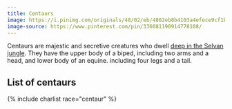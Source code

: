 ```yaml
---
title: Centaurs
image: https://i.pinimg.com/originals/48/02/eb/4802eb8b4103a4efece9cf1bf87e95ea.jpg
image-source: https://www.pinterest.com/pin/336081190914778108/
---
```


Centaurs are majestic and secretive creatures who dwell [deep in the Selvan jungle](../locales/selva). They have the upper body of a biped, including two arms and a head, and lower body of an equine. including four legs and a tail.

## List of centaurs

{% include charlist race="centaur" %}

